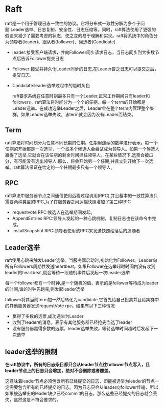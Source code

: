 # Raft

raft是一个用于管理日志一致性的协议。它将分布式一致性分解为多个子问题:Leader选举、日志复制、安全性、日志压缩等。同时，raft算法使用了更强的假设来减少了需要考虑的状态，使之变的易于理解和实现。raft将系统中的角色分为领导者(leader)、跟从者(follower)、候选者(Candidate)

+ leader:接受客户端请求，并向Follower同步请求日志，当日志同步到大多数节点后告诉Follower提交日志
+ Follower:接受并持久化Leader同步的日志,在Leader告之日志可以提交之后，提交日志。
+ Candidate:leader选举过程中的临时角色

   raft要求系统在任意时刻最多只有一个Leader,正常工作期间只有leader和followers。raft算法将时间分为一个个的任期，每一个term的开始都是Leader选举。在成功选举Leader之后，Leader会在整个term内管理整个集群。如果Leader选举失败，该term就会因为没有Leader而结束。

## Term

raft算法将时间划分为任意不同长期的任期。任期用连续的数学进行表示。每一个任期的开始都是一次选举，一个或多个候选人会尝试成为领导人。如果一个候选人赢得了选举,它就会在该任期的剩余时间担任领导人。在某些情况下,选票会被瓜分，有可能没有选出领导人,那么，将会开始另一个任期,并且立刻开始下一次选举。raft算法保证在给定的一个任期最多只有一个领导人。

## RPC

raft算法中服务器节点之间通信使用远程过程调用(RPC),并且基本的一致性算法只需要两种类型的RPC,为了在服务器之间运输快照增加了第三种RPC

+ requestvote RPC:候选人在选举期间发起。
+ AppendEntries RPC:领导人发起的一种心跳机制，复制日志也在该命令中完成。
+ InstallSnapshot RPC:领导者使用该RPC来发送快照给落后的追随者

## Leader选举

raft使用心跳来触发Leader选举。当服务器启动时,初始化为Follower。Leader向所有Followers周期性发送heartbeat。如果Follower在选举超时时间内没有收到leader的heartbeat,就会等待一段随机事件后发起一次Leader选举

每一个follower都有一个时钟,是一个随机的值，表示的是follower等待成为leader的时间,谁的时钟先跑完,则发起leader选举

follower将其当前term加一然后转化为candidate,它首先给自己投票并且给集群中的其他服务器发送requestVote rpc。结果有以下三种情况

+ 赢得了多数的选票,成功选举为Leader
+ 收到了leader的消息，表示有其他服务器已经抢先当选了leader
+ 没有服务器赢得多数的选票，leader选举失败，等待选举时间超时后发起下一次选举


## leader选举的限制

**在raft协议中，所有的日志条目都只会从leader节点往follower节点写入，且leader节点上的日志只会增加，绝对不会删除或者覆盖。**


这意味着leader节点必须包含所有已经提交的日志，即能被选举为leader的节点一定需要包含所有的已经提交的日志。因为日志只会从leader向follower传输，所以如果被选举出的leader缺少已经commit的日志，那么这些已经提交的日志就会丢失，显然这是不符合要求的。
